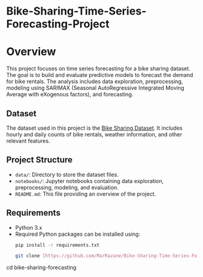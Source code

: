 # Bike-Sharing-Time-Series-Forecasting-Project

# Overview

This project focuses on time series forecasting for a bike sharing dataset. The goal is to build and evaluate predictive models to forecast the demand for bike rentals. The analysis includes data exploration, preprocessing, modeling using SARIMAX (Seasonal AutoRegressive Integrated Moving Average with eXogenous factors), and forecasting.

## Dataset

The dataset used in this project is the [Bike Sharing Dataset](https://archive.ics.uci.edu/ml/datasets/Bike+Sharing+Dataset). It includes hourly and daily counts of bike rentals, weather information, and other relevant features.

## Project Structure

- `data/`: Directory to store the dataset files.
- `notebooks/`: Jupyter notebooks containing data exploration, preprocessing, modeling, and evaluation.
- `README.md`: This file providing an overview of the project.

## Requirements

- Python 3.x
- Required Python packages can be installed using:
  ```bash
  pip install -r requirements.txt

  git clone [https://github.com/MarRazane/Bike-Sharing-Time-Series-Forecasting-Project.git]
cd bike-sharing-forecasting
